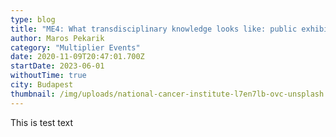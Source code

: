 ```yaml
---
type: blog
title: "ME4: What transdisciplinary knowledge looks like: public exhibition and symposium"
author: Maros Pekarik
category: "Multiplier Events"
date: 2020-11-09T20:47:01.700Z
startDate: 2023-06-01
withoutTime: true
city: Budapest
thumbnail: /img/uploads/national-cancer-institute-l7en7lb-ovc-unsplash.jpg
---
```

This is test text
